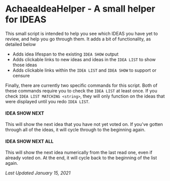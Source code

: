 # AchaeaIdeaHelper - A small helper for IDEAS

This small script is intended to help you see which IDEAS you have yet to review, and help you go through them. It adds a bit of functionality, as detailed below
- Adds idea lifespan to the existing `IDEA SHOW` output
- Adds clickable links to new ideas and ideas in the `IDEA LIST` to show those ideas
- Adds clickable links within the `IDEA LIST` and `IDEA SHOW` to support or censure

Finally, there are currently two specific commands for this script. Both of these commands require you to check the `IDEA LIST` at least once. If you check `IDEA LIST MATCHING <string>`, they will only function on the ideas that were displayed until you redo `IDEA LIST`. 

#### IDEA SHOW NEXT
This will show the next idea that you have not yet voted on. If you've gotten through all of the ideas, it will cycle through to the beginning again. 

#### IDEA SHOW NEXT ALL 
This will show the next idea numerically from the last read one, even if already voted on. At the end, it will cycle back to the beginning of the list again. 

*Last Updated January 15, 2021*
